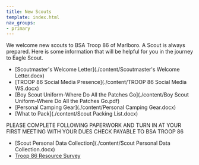 ```yaml
---
title: New Scouts
template: index.html
nav_groups:
- primary
---
```


We welcome new scouts to BSA Troop 86 of Marlboro. A Scout is always prepared. Here is some information that will be helpful for you in the journey to Eagle Scout.
- [Scoutmaster's Welcome Letter](./content/Scoutmaster's Welcome Letter.docx)
- [TROOP 86 Social Media Presence](./content/TROOP 86 Social Media WS.docx)
- [Boy Scout Uniform-Where Do All the Patches Go](./content/Boy Scout Uniform-Where Do All the Patches Go.pdf)
- [Personal Camping Gear](./content/Personal Camping Gear.docx)
- [What to Pack](./content/Scout Packing List.docx)

PLEASE COMPLETE FOLLOWING PAPERWORK AND TURN IN AT YOUR FIRST MEETING WITH YOUR DUES CHECK PAYABLE TO BSA TROOP 86
- [Scout Personal Data Collection](./content/Scout Personal Data Collection.docx)
- [Troop 86 Resource Survey](./content/troop_resource_survey.docx)
